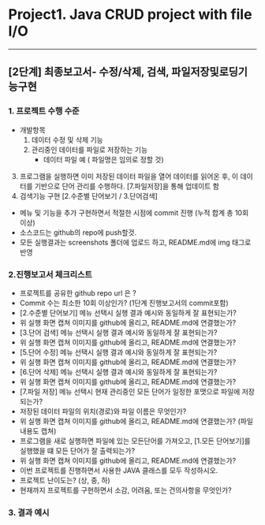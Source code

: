# Project1. Java CRUD project with file I/O
---------
## [2단계] 최종보고서- 수정/삭제, 검색, 파일저장및로딩기능구현

### 1. 프로젝트 수행 수준
- 개발항목
	1) 데이터 수정 및 삭제 기능
	2) 관리중인 데이터를 파일로 저장하는 기능
		- 데이터 파일 예 ( 파일명은 임의로 정할 것)
3) 프로그램을 실행하면 이미 저장된 데이터 파일을 열어 데이터를 읽어온 후, 이 데이터를 기반으로 단어 관리를 수행하다. [7.파일저장]을 통해 업데이트 함
4) 검색기능 구현 [2.수준별 단어보기 / 3.단어검색]
- 메뉴 및 기능을 추가 구현하면서 적절한 시점에 commit 진행 (누적 합계 총 10회 이상)
- 소스코드는 github의 repo에 push할것.
- 모든 실행결과는 screenshots 폴더에 업로드 하고, README.md에 img 태그로 반영

### 2.진행보고서 체크리스트

-	프로젝트를 공유한 github repo url 은 ?
-	Commit 수는 최소한 10회 이상인가? (1단계 진행보고서의 commit포함)
-	[2.수준별 단어보기] 메뉴 선택시 실행 결과 예시와 동일하게 잘 표현되는가?
-	위 실행 화면 캡쳐 이미지를 github에 올리고, README.md에 연결했는가?
-	[3.단어 검색] 메뉴 선택시 실행 결과 예시와 동일하게 잘 표현되는가?
-	위 실행 화면 캡쳐 이미지를 github에 올리고, README.md에 연결했는가?
-	[5.단어 수정] 메뉴 선택시 실행 결과 예시와 동일하게 잘 표현되는가?
-	위 실행 화면 캡쳐 이미지를 github에 올리고, README.md에 연결했는가?
-	[6.단어 삭제] 메뉴 선택시 실행 결과 예시와 동일하게 잘 표현되는가?
-	위 실행 화면 캡쳐 이미지를 github에 올리고, README.md에 연결했는가?
-	[7.파일 저장] 메뉴 선택시 현재 관리중인 모든 단어가 일정한 포맷으로 파일에 저장되는가?
-	저장된 데이터 파일의 위치(경로)와 파일 이름은 무엇인가?
-	위 실행 화면 캡쳐 이미지를 github에 올리고, README.md에 연결했는가? (파일내용도 캡쳐)
-	프로그램을 새로 실행하면 파일에 있는 모든단어를 가져오고, [1.모든 단어보기]를 실행했을 떄 모든 단어가 잘 출력되는가?
-	위 실행 화면 캡쳐 이미지를 github에 올리고, README.md에 연결했는가?
-	이번 프로젝트를 진행하면서 사용한 JAVA 클래스를 모두 작성하시오.
-	프로젝트 난이도는? (상, 중, 하)
-	현재까지 프로젝트를 구현하면서 소감, 어려움, 또는 건의사항을 무엇인가?



### 3. 결과 예시
